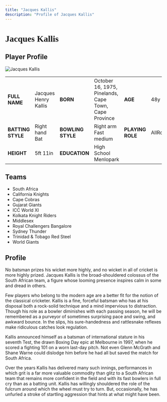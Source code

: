 ```yaml
---
title: "Jacques Kallis"
description: "Profile of Jacques Kallis"
---
```


# <span style="font-family: 'Playfair Display', serif;">Jacques Kallis</span>

## Player Profile

![Jacques Kallis](/images/jk.jpg)

<table>
  <tr>
    <td><strong>FULL NAME</strong></td>
    <td>Jacques Henry Kallis</td>
    <td><strong>BORN</strong></td>
    <td>October 16, 1975, Pinelands, Cape Town, Cape Province</td>
    <td><strong>AGE</strong></td>
    <td>48y 225d</td>
  </tr>
  <tr>
    <td><strong>BATTING STYLE</strong></td>
    <td>Right hand Bat</td>
    <td><strong>BOWLING STYLE</strong></td>
    <td>Right arm Fast medium</td>
    <td><strong>PLAYING ROLE</strong></td>
    <td> AllRounder</td>
  </tr>
  <tr>
    <td><strong>HEIGHT</strong></td>
    <td>5ft 11in</td>
    <td><strong>EDUCATION</strong></td>
    <td>High School Menlopark</td>
  </tr>
</table>

## Teams

- South Africa
- California Knights
- Cape Cobras
- Gujarat Giants
- ICC World XI
- Kolkata Knight Riders
- Middlesex
- Royal Challengers Bangalore
- Sydney Thunder
- Trinidad & Tobago Red Steel
- World Giants

## Profile

No batsman prizes his wicket more highly, and no wicket in all of cricket is more highly prized. Jacques Kallis is the broad-shouldered colossus of the South African team, a figure whose looming presence inspires calm in some and dread in others.

Few players who belong to the modern age are a better fit for the notion of the classical cricketer. Kallis is a fine, forceful batsman who has at his disposal both a rock-solid technique and a mind impervious to distraction. Though his role as a bowler diminishes with each passing season, he will be remembered as a purveyor of sometimes surprising pace and swing, and awkward bounce. In the slips, his sure-handedness and rattlesnake reflexes make ridiculous catches look regulation.

Kallis announced himself as a batsman of international stature in his seventh Test, the drawn Boxing Day epic at Melbourne in 1997, when he scored a fighting 101 on a worn last-day pitch. Not even Glenn McGrath and Shane Warne could dislodge him before he had all but saved the match for South Africa.

Over the years Kallis has delivered many such innings, performances in which grit is a far more valuable commodity than glitz to a South African team that remains more confident in the field and with its fast bowlers in full cry than as a batting unit. Kallis has willingly shouldered the role of the fulcrum around which the wheel must try to turn. But, occasionally, he has unfurled a stroke of startling aggression that hints at what might have been.

